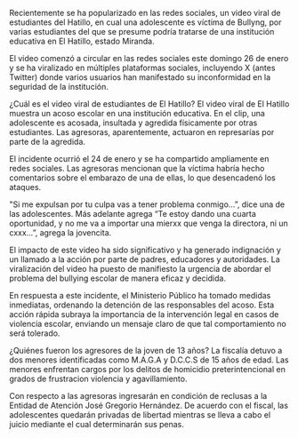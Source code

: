 Recientemente se ha popularizado en las redes sociales, un video viral de estudiantes del Hatillo, en cual una adolescente es víctima de Bullyng, por varias estudiantes del que se presume podría tratarse de una institución educativa en El Hatillo, estado Miranda.

El video comenzó a circular en las redes sociales este domingo 26 de enero y se ha viralizado en múltiples plataformas sociales, incluyendo X (antes Twitter) donde varios usuarios han manifestado su inconformidad en la seguridad de la institución.

¿Cuál es el video viral de estudiantes de El Hatillo?
El video viral de El Hatillo muestra un acoso escolar en una institución educativa. En el clip, una adolescente es acosada, insultada y agredida físicamente por otras estudiantes. Las agresoras, aparentemente, actuaron en represarías por parte de la agredida.

El incidente ocurrió el 24 de enero y se ha compartido ampliamente en redes sociales. Las agresoras mencionan que la víctima habría hecho comentarios sobre el embarazo de una de ellas, lo que desencadenó los ataques.


"Si me expulsan por tu culpa vas a tener problema conmigo…”, dice una de las adolescentes. Más adelante agrega “Te estoy dando una cuarta oportunidad, y no me va a importar una mierxx que venga la directora, ni un cxxx…”, agrega la jovencita.

El impacto de este video ha sido significativo y ha generado indignación y un llamado a la acción por parte de padres, educadores y autoridades. La viralización del video ha puesto de manifiesto la urgencia de abordar el problema del bullying escolar de manera eficaz y decidida.


En respuesta a este incidente, el Ministerio Público ha tomado medidas inmediatas, ordenando la detención de las responsables del acoso. Esta acción rápida subraya la importancia de la intervención legal en casos de violencia escolar, enviando un mensaje claro de que tal comportamiento no será tolerado.

¿Quiénes fueron los agresores de la joven de 13 años?
La fiscalía detuvo a dos menores identificadas como M.A.G.A y D.C.C.S de 15 años de edad. Las menores enfrentan cargos por los delitos de homicidio preterintencional en grados de frustracion violencia y agavillamiento.

Con respecto a las agresoras ingresarán en condición de reclusas a la Entidad de Atención José Gregorio Hernández. De acuerdo con el fiscal, las adolescentes quedarán privadas de libertad mientras se lleva a cabo el juicio mediante el cual determinarán sus penas.
